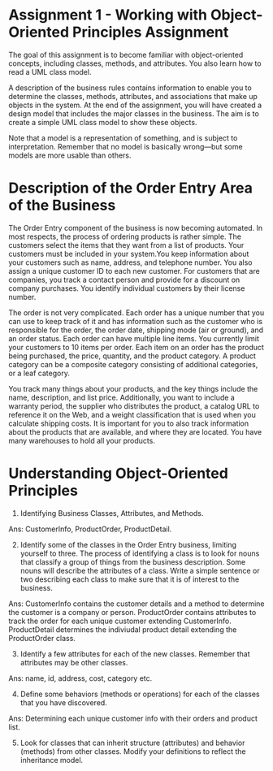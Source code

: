 # Assignment 1 - Working with Object-Oriented Principles Assignment

The goal of this assignment is to become familiar with object-oriented concepts,    including classes, methods, and attributes. You also learn how to read a UML class model.

A description of the business rules contains information to enable you to determine the classes, methods, attributes, and associations that make up objects in the system. At the end of the assignment, you will have created a design model that includes the major classes in the business. The aim is to create a simple UML class model to show these objects.

Note that a model is a representation of something, and is subject to interpretation. Remember that no model is basically wrong—but some models are more usable than others.

# Description of the Order Entry Area of the Business

The Order Entry component of the business is now becoming automated. In most respects, the process of ordering products is rather simple. The customers select the items that they want from a list of products. Your customers must be included in your system.You keep information about your customers such as name, address, and telephone number. You also assign a unique customer ID to each new customer. For customers that are companies, you track a contact person and provide for a discount on company purchases. You identify individual customers by their license number.

The order is not very complicated. Each order has a unique number that you can use to keep track of it and has information such as the customer who is responsible for the order, the order date, shipping mode (air or ground), and an order status. Each order can have multiple line items. You currently limit your customers to 10 items per order. Each item on an order has the product being purchased, the price, quantity, and the product category. A product category can be a composite category consisting of additional categories, or a leaf category.

You track many things about your products, and the key things include the name, description, and list price. Additionally, you want to include a warranty period, the supplier who distributes the product, a catalog URL to reference it on the Web, and a weight classification that is used when you calculate shipping costs. It is important for you to also track information about the products that are available, and where they are located. You have many warehouses to hold all your products.

# Understanding Object-Oriented Principles
1.	Identifying Business Classes, Attributes, and Methods.

Ans: CustomerInfo, ProductOrder, ProductDetail.

2.	Identify some of the classes in the Order Entry business, limiting yourself to three. The process of identifying a class is to look for nouns that classify a group of things from the business description. Some nouns will describe the attributes of a class. Write a simple sentence or two describing each class to make sure that it is of interest to the business.

Ans: CustomerInfo contains the customer details and a method to determine the customer is a company or person. ProductOrder contains attributes to track the order for each unique customer extending CustomerInfo. ProductDetail determines the indiviudal product detail extending the ProductOrder class.

3.	Identify a few attributes for each of the new classes. Remember that attributes may be other classes.

Ans: name, id, address, cost, category etc.

4.	Define some behaviors (methods or operations) for each of the classes that you have discovered.

Ans: Determining each unique customer info with their orders and product list.

5.	Look for classes that can inherit structure (attributes) and behavior (methods) from other classes. Modify your definitions to reflect the inheritance model.
